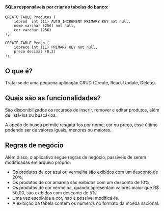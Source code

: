 #### SQLs responsáveis por criar as tabelas do banco:

```
CREATE TABLE Produtos (  
    idprod  int (11) AUTO_INCREMENT PRIMARY KEY not null,
    nome varchar (256) not null,
    cor varchar (256)
);
```

```
CREATE TABLE Preço (
    idpreco int (11) PRIMARY KEY not null,
    preco decimal (8,2)
);
```

## O que é?

Trata-se de uma pequena aplicação CRUD (Create, Read, Update, Delete).

## Quais são as funcionalidades? 

São disponibilizados os recursos de inserir, remover e editar produtos, além de listá-los ou buscá-los.

A opção de busca permite resgatá-los por nome, cor ou preço, esse último podendo ser de valores iguais, menores ou maiores.

## Regras de negócio

Além disso, o aplicativo segue regras de negócio, passíveis de serem modificadas em arquivo próprio:

* Os produtos de cor azul ou vermelha são exibidos com um desconto de 20%;
* Os produtos de cor amarela são exibidos com um desconto de 10%;
* Os produtos de cor vermelha, quando apresentam valores maior que R$ 50,00, são exibidos com desconto de 5%.
* Uma vez escolhida a cor, nao é possível modificá-la.
* A exibição da tabela contém os números no formato da moeda nacional. 
